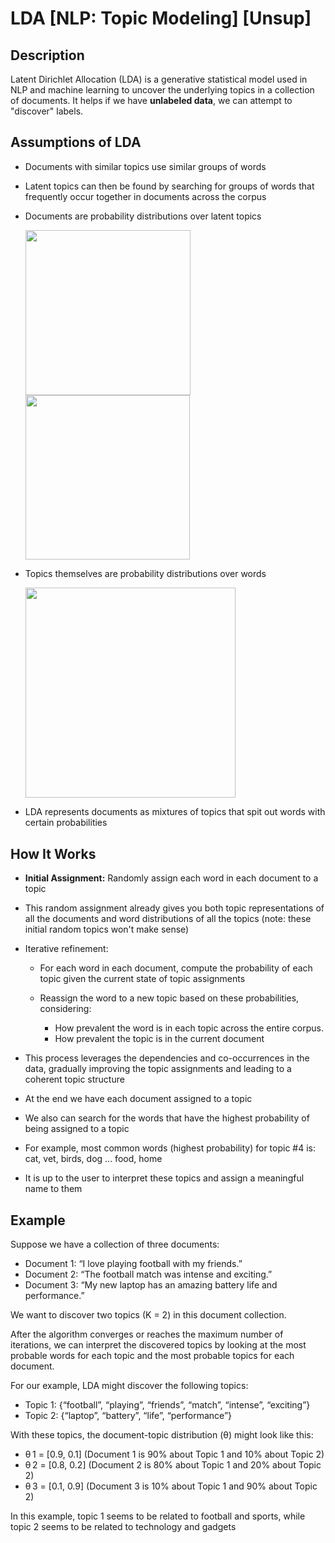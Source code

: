 # LDA [NLP: Topic Modeling] [Unsup]

## Description

Latent Dirichlet Allocation (LDA) is a generative statistical model used in NLP and machine learning to uncover the underlying topics in a collection of documents. It helps if we have **unlabeled data**, we can attempt to "discover" labels.

## Assumptions of LDA

- Documents with similar topics use similar groups of words
- Latent topics can then be found by searching for groups of words that frequently occur together in documents across the corpus
- Documents are probability distributions over latent topics

  <img src="image2.jpg" style="width:2.75006in" />

  <img src="image1.jpg" style="width:2.74655in" />

- Topics themselves are probability distributions over words

  <img src="image3.jpg" style="width:3.49953in" />

- LDA represents documents as mixtures of topics that spit out words with certain probabilities

## How It Works

- **Initial Assignment:** Randomly assign each word in each document to a topic
- This random assignment already gives you both topic representations of all the documents and word distributions of all the topics (note: these initial random topics won't make sense)
- Iterative refinement:

   - For each word in each document, compute the probability of each topic given the current state of topic assignments
   - Reassign the word to a new topic based on these probabilities, considering:

      - How prevalent the word is in each topic across the entire corpus.
      - How prevalent the topic is in the current document

- This process leverages the dependencies and co-occurrences in the data, gradually improving the topic assignments and leading to a coherent topic structure
- At the end we have each document assigned to a topic
- We also can search for the words that have the highest probability of being assigned to a topic
- For example, most common words (highest probability) for topic \#4 is: cat, vet, birds, dog ... food, home
- It is up to the user to interpret these topics and assign a meaningful name to them

## Example

Suppose we have a collection of three documents:

- Document 1: “I love playing football with my friends.”
- Document 2: “The football match was intense and exciting.”
- Document 3: “My new laptop has an amazing battery life and performance.”

We want to discover two topics (K = 2) in this document collection.

After the algorithm converges or reaches the maximum number of iterations, we can interpret the discovered topics by looking at the most probable words for each topic and the most probable topics for each document.

For our example, LDA might discover the following topics:

- Topic 1: {“football”, “playing”, “friends”, “match”, “intense”, “exciting”}
- Topic 2: {“laptop”, “battery”, “life”, “performance”}

With these topics, the document-topic distribution (θ) might look like this:

- ​​θ​ 1 = \[0.9, 0.1\] (Document 1 is 90% about Topic 1 and 10% about Topic 2)
- ​​θ​ 2 = \[0.8, 0.2\] (Document 2 is 80% about Topic 1 and 20% about Topic 2)
- ​​θ​ 3 = \[0.1, 0.9\] (Document 3 is 10% about Topic 1 and 90% about Topic 2)

In this example, topic 1 seems to be related to football and sports, while topic 2 seems to be related to technology and gadgets
